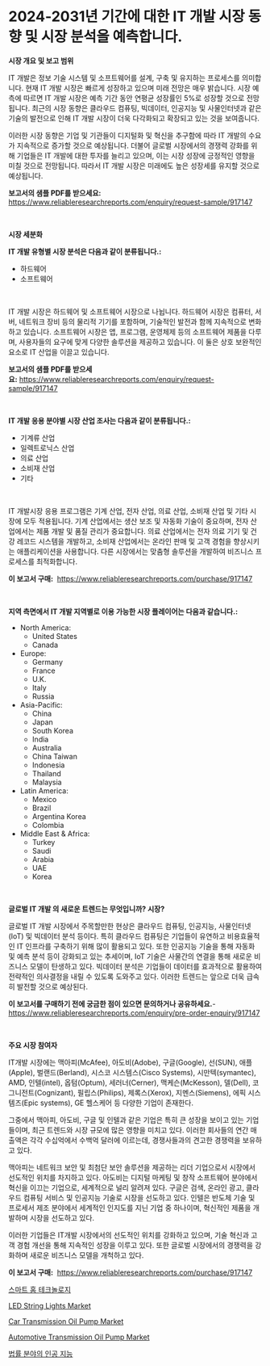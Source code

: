 <p><h1>2024-2031년 기간에 대한 IT 개발 시장 동향 및 시장 분석을 예측합니다.</h1></p><p><strong>시장 개요 및 보고 범위</strong></p>
<p><p>IT 개발은 정보 기술 시스템 및 소프트웨어를 설계, 구축 및 유지하는 프로세스를 의미합니다. 현재 IT 개발 시장은 빠르게 성장하고 있으며 미래 전망은 매우 밝습니다. 시장 예측에 따르면 IT 개발 시장은 예측 기간 동안 연평균 성장률인 5%로 성장할 것으로 전망됩니다. 최근의 시장 동향은 클라우드 컴퓨팅, 빅데이터, 인공지능 및 사물인터넷과 같은 기술의 발전으로 인해 IT 개발 시장이 더욱 다각화되고 확장되고 있는 것을 보여줍니다.</p><p>이러한 시장 동향은 기업 및 기관들이 디지털화 및 혁신을 추구함에 따라 IT 개발의 수요가 지속적으로 증가할 것으로 예상됩니다. 더불어 글로벌 시장에서의 경쟁력 강화를 위해 기업들은 IT 개발에 대한 투자를 늘리고 있으며, 이는 시장 성장에 긍정적인 영향을 미칠 것으로 전망됩니다. 따라서 IT 개발 시장은 미래에도 높은 성장세를 유지할 것으로 예상됩니다.</p></p>
<p><strong>보고서의 샘플 PDF를 받으세요:</strong> <a href="https://www.reliableresearchreports.com/enquiry/request-sample/917147">https://www.reliableresearchreports.com/enquiry/request-sample/917147</a></p>
<p>&nbsp;</p>
<p><strong>시장 세분화</strong></p>
<p><strong>IT 개발 유형별 시장 분석은 다음과 같이 분류됩니다.:</strong></p>
<p><ul><li>하드웨어</li><li>소프트웨어</li></ul></p>
<p>&nbsp;</p>
<p><p>IT 개발 시장은 하드웨어 및 소프트웨어 시장으로 나뉩니다. 하드웨어 시장은 컴퓨터, 서버, 네트워크 장비 등의 물리적 기기를 포함하며, 기술적인 발전과 함께 지속적으로 변화하고 있습니다. 소프트웨어 시장은 앱, 프로그램, 운영체제 등의 소프트웨어 제품을 다루며, 사용자들의 요구에 맞게 다양한 솔루션을 제공하고 있습니다. 이 둘은 상호 보완적인 요소로 IT 산업을 이끌고 있습니다.</p></p>
<p><strong>보고서의 샘플 PDF를 받으세요:</strong>&nbsp;<a href="https://www.reliableresearchreports.com/enquiry/request-sample/917147">https://www.reliableresearchreports.com/enquiry/request-sample/917147</a></p>
<p>&nbsp;</p>
<p><strong> IT 개발 응용 분야별 시장 산업 조사는 다음과 같이 분류됩니다.:</strong></p>
<p><ul><li>기계류 산업</li><li>일렉트로닉스 산업</li><li>의료 산업</li><li>소비재 산업</li><li>기타</li></ul></p>
<p>&nbsp;</p>
<p><p>IT 개발시장 응용 프로그램은 기계 산업, 전자 산업, 의료 산업, 소비재 산업 및 기타 시장에 모두 적용됩니다. 기계 산업에서는 생산 보조 및 자동화 기술이 중요하며, 전자 산업에서는 제품 개발 및 품질 관리가 중요합니다. 의료 산업에서는 전자 의료 기기 및 건강 레코드 시스템을 개발하고, 소비재 산업에서는 온라인 판매 및 고객 경험을 향상시키는 애플리케이션을 사용합니다. 다른 시장에서는 맞춤형 솔루션을 개발하여 비즈니스 프로세스를 최적화합니다.</p></p>
<p><strong>이 보고서 구매:</strong>&nbsp; <a href="https://www.reliableresearchreports.com/purchase/917147">https://www.reliableresearchreports.com/purchase/917147</a></p>
<p>&nbsp;</p>
<p><strong>지역 측면에서 IT 개발 지역별로 이용 가능한 시장 플레이어는 다음과 같습니다.:</strong></p>
<p><ul>
    <li>
        North America:
        <ul>
            <li>United States</li>
            <li>Canada</li>
        </ul>
    </li>
    <li>
        Europe:
        <ul>
            <li>Germany</li>
            <li>France</li>
            <li>U.K.</li>
            <li>Italy</li>
            <li>Russia</li>
        </ul>
    </li>
    <li>
        Asia-Pacific:
        <ul>
            <li>China</li>
            <li>Japan</li>
            <li>South Korea</li>
            <li>India</li>
            <li>Australia</li>
            <li>China Taiwan</li>
            <li>Indonesia</li>
            <li>Thailand</li>
            <li>Malaysia</li>
        </ul>
    </li>
    <li>
        Latin America:
        <ul>
            <li>Mexico</li>
            <li>Brazil</li>
            <li>Argentina Korea</li>
            <li>Colombia</li>
        </ul>
    </li>
    <li>
        Middle East & Africa:
        <ul>
            <li>Turkey</li>
            <li>Saudi</li>
            <li>Arabia</li>
            <li>UAE</li>
            <li>Korea</li>
        </ul>
    </li>
    </ul></p>
<p>&nbsp;</p>
<p><strong>글로벌 IT 개발 의 새로운 트렌드는 무엇입니까? 시장?</strong></p>
<p><p>글로벌 IT 개발 시장에서 주목할만한 현상은 클라우드 컴퓨팅, 인공지능, 사물인터넷(IoT) 및 빅데이터 분석 등이다. 특히 클라우드 컴퓨팅은 기업들이 유연하고 비용효율적인 IT 인프라를 구축하기 위해 많이 활용되고 있다. 또한 인공지능 기술을 통해 자동화 및 예측 분석 등이 강화되고 있는 추세이며, IoT 기술은 사물간의 연결을 통해 새로운 비즈니스 모델이 탄생하고 있다. 빅데이터 분석은 기업들이 데이터를 효과적으로 활용하여 전략적인 의사결정을 내릴 수 있도록 도와주고 있다. 이러한 트렌드는 앞으로 더욱 급속히 발전할 것으로 예상된다.</p></p>
<p><strong>이 보고서를 구매하기 전에 궁금한 점이 있으면 문의하거나 공유하세요.</strong>- <a href="https://www.reliableresearchreports.com/enquiry/pre-order-enquiry/917147">https://www.reliableresearchreports.com/enquiry/pre-order-enquiry/917147</a></p>
<p>&nbsp;</p>
<p><strong>주요 시장 참여자</strong></p>
<p><p>IT개발 시장에는 맥아피(McAfee), 아도비(Adobe), 구글(Google), 선(SUN), 애플(Apple), 벌랜드(Berland), 시스코 시스템스(Cisco Systems), 시만텍(symantec), AMD, 인텔(intel), 옵텀(Optum), 세러너(Cerner), 맥케슨(McKesson), 델(Dell), 코그니전트(Cognizant), 필립스(Philips), 제록스(Xerox), 지멘스(Siemens), 에픽 시스템즈(Epic systems), GE 헬스케어 등 다양한 기업이 존재한다.</p><p>그중에서 맥아피, 아도비, 구글 및 인텔과 같은 기업은 특히 큰 성장을 보이고 있는 기업들이며, 최근 트렌드와 시장 규모에 많은 영향을 미치고 있다. 이러한 회사들의 연간 매출액은 각각 수십억에서 수백억 달러에 이르는데, 경쟁사들과의 견고한 경쟁력을 보유하고 있다.</p><p>맥아피는 네트워크 보안 및 최첨단 보안 솔루션을 제공하는 리더 기업으로서 시장에서 선도적인 위치를 차지하고 있다. 아도비는 디지털 마케팅 및 창작 소프트웨어 분야에서 혁신을 이끄는 기업으로, 세계적으로 널리 알려져 있다. 구글은 검색, 온라인 광고, 클라우드 컴퓨팅 서비스 및 인공지능 기술로 시장을 선도하고 있다. 인텔은 반도체 기술 및 프로세서 제조 분야에서 세계적인 인지도를 지닌 기업 중 하나이며, 혁신적인 제품을 개발하며 시장을 선도하고 있다.</p><p>이러한 기업들은 IT개발 시장에서의 선도적인 위치를 강화하고 있으며, 기술 혁신과 고객 경험 개선을 통해 지속적인 성장을 이루고 있다. 또한 글로벌 시장에서의 경쟁력을 강화하며 새로운 비즈니스 모델을 개척하고 있다.</p></p>
<p><strong>이 보고서 구매:</strong>&nbsp;&nbsp;<a href="https://www.reliableresearchreports.com/purchase/917147">https://www.reliableresearchreports.com/purchase/917147</a></p>
<p><p><a href="https://github.com/vsap75a286l/Market-Research-Report-List-1/blob/main/8053543183239.md">스마트 홈 테크놀로지</a></p><p><a href="https://issuu.com/reportprime-2/docs/led-string-lights-market-size-2030.pptx">LED String Lights Market</a></p><p><a href="https://github.com/globismark/Market-Research-Report-List-2/blob/main/car-transmission-oil-pump-market.md">Car Transmission Oil Pump Market</a></p><p><a href="https://github.com/prosalinda88/Market-Research-Report-List-3/blob/main/automotive-transmission-oil-pump-market.md">Automotive Transmission Oil Pump Market</a></p><p><a href="https://github.com/idcefvhkdut6/Market-Research-Report-List-1/blob/main/8990859183238.md">법률 분야의 인공 지능</a></p></p>
